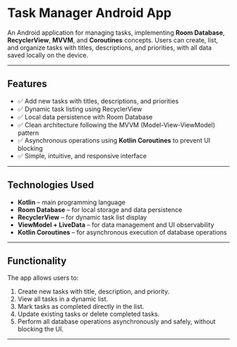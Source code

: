 # Task Manager Android App

An Android application for managing tasks, implementing **Room Database**, **RecyclerView**, **MVVM**, and **Coroutines** concepts. Users can create, list, and organize tasks with titles, descriptions, and priorities, with all data saved locally on the device.

---

## Features

- ✅ Add new tasks with titles, descriptions, and priorities
- ✅ Dynamic task listing using RecyclerView
- ✅ Local data persistence with Room Database
- ✅ Clean architecture following the MVVM (Model-View-ViewModel) pattern
- ✅ Asynchronous operations using **Kotlin Coroutines** to prevent UI blocking
- ✅ Simple, intuitive, and responsive interface

---

## Technologies Used

- **Kotlin** – main programming language
- **Room Database** – for local storage and data persistence
- **RecyclerView** – for dynamic task list display
- **ViewModel + LiveData** – for data management and UI observability
- **Kotlin Coroutines** – for asynchronous execution of database operations

---

## Functionality

The app allows users to:

1. Create new tasks with title, description, and priority.
2. View all tasks in a dynamic list.
3. Mark tasks as completed directly in the list.
4. Update existing tasks or delete completed tasks.
5. Perform all database operations asynchronously and safely, without blocking the UI.

---